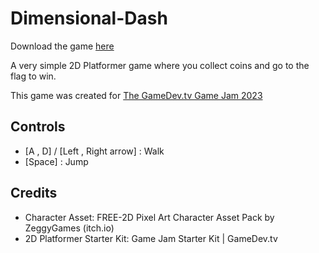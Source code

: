 # Dimensional-Dash

Download the game [here](https://jedsada-srijunpoe.itch.io/dimensional-dash)

A very simple 2D Platformer game where you collect coins and go to the flag to win.

This game was created for [The GameDev.tv Game Jam 2023](https://itch.io/jam/gamedevtv-jam-2023)

## Controls
- [A , D] / [Left , Right arrow] : Walk
- [Space] : Jump

## Credits
- Character Asset: FREE-2D Pixel Art Character Asset Pack by ZeggyGames (itch.io)
- 2D Platformer Starter Kit: Game Jam Starter Kit | GameDev.tv
